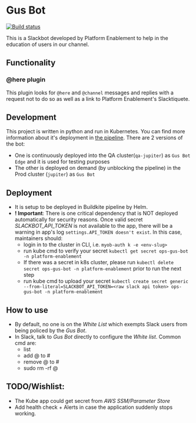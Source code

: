 # Gus Bot

[![Build status](https://badge.buildkite.com/136ac15e403f9d3be9d1dd3910781e553a17a63b4c44866346.svg?branch=master)](https://buildkite.com/myob/ops-gus-bot)

This is a Slackbot developed by Platform Enablement to help in the education of users in our channel.

## Functionality

### @here plugin

This plugin looks for `@here` and `@channel` messages and replies with a request not to do so as well as a link to Platform Enablement's Slacktiquete.

## Development

This project is written in python and run in Kubernetes. You can find more information about it's deployment in [the pipeline](./.buildkite/pipeline.yml). There are 2 versions of the bot:

- One is continuously deployed into the QA cluster(`qa-jupiter`) as `Gus Bot Edge` and it is used for testing purposes
- The other is deployed on demand (by unblocking the pipeline) in the Prod cluster (`jupiter`) as `Gus Bot`

## Deployment

- It is setup to be deployed in Buildkite pipeline by Helm.
- __! Important__: There is one critical dependency that is NOT deployed automatically for security reasons. Once valid secret _SLACKBOT_API_TOKEN_ is not available to the app, there will be a warning in app's log `settings.API_TOKEN doesn't exist`. In this case, maintainers should:
  - login in to the cluster in CLI, i.e. `myob-auth k -e <env-slug>`
  - run kube cmd to verify your secret `kubectl get secret ops-gus-bot -n platform-enablement`
  - If there was a secret in k8s cluster, please run `kubectl delete secret ops-gus-bot -n platform-enablement` prior to run the next step
  - run kube cmd to upload your secret `kubectl create secret generic --from-literal=SLACKBOT_API_TOKEN=<raw slack api token> ops-gus-bot -n platform-enablement`

## How to use

- By default, no one is on the _White List_ which exempts Slack users from being policed by the _Gus Bot_. 
- In Slack, talk to _Gus Bot_ directly to configure the _White list_. Common cmd are:
  - list
  - add @<slack-user> to #<channel>
  - remove @<slack-user> to #<channel>
  - sudo rm -rf @<slack-user>

## TODO/Wishlist:

- The Kube app could get secret from _AWS SSM/Parameter Store_
- Add health check + Alerts in case the application suddenly stops working. 
